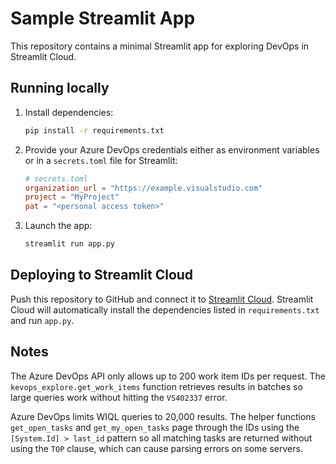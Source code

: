 # Sample Streamlit App

This repository contains a minimal Streamlit app for exploring DevOps in Streamlit Cloud.

## Running locally

1. Install dependencies:
   ```bash
   pip install -r requirements.txt
   ```
2. Provide your Azure DevOps credentials either as environment variables or in
   a `secrets.toml` file for Streamlit:

   ```toml
   # secrets.toml
   organization_url = "https://example.visualstudio.com"
   project = "MyProject"
   pat = "<personal access token>"
   ```

3. Launch the app:
   ```bash
   streamlit run app.py
   ```

## Deploying to Streamlit Cloud

Push this repository to GitHub and connect it to [Streamlit Cloud](https://streamlit.io/cloud). Streamlit Cloud will automatically install the dependencies listed in `requirements.txt` and run `app.py`.

## Notes

The Azure DevOps API only allows up to 200 work item IDs per request. The
`kevops_explore.get_work_items` function retrieves results in batches so large
queries work without hitting the `VS402337` error.

Azure DevOps limits WIQL queries to 20,000 results. The helper functions
`get_open_tasks` and `get_my_open_tasks` page through the IDs using the
`[System.Id] > last_id` pattern so all matching tasks are returned without using
the `TOP` clause, which can cause parsing errors on some servers.
